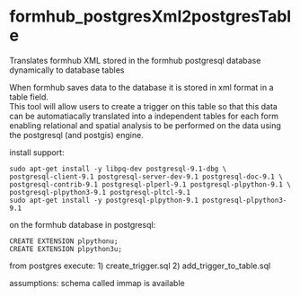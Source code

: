 formhub_postgresXml2postgresTable
=================================

Translates formhub XML stored in the formhub postgresql database dynamically to database tables

When formhub saves data to the database it is stored in xml format in a table field.  
This tool will allow users to create a trigger on this table so that this data can be automatiacally
translated into a independent tables for each form enabling relational and spatial analysis to be 
performed on the data using the postgresql (and postgis) engine.

install support:

    sudo apt-get install -y libpq-dev postgresql-9.1-dbg \
    postgresql-client-9.1 postgresql-server-dev-9.1 postgresql-doc-9.1 \
    postgresql-contrib-9.1 postgresql-plperl-9.1 postgresql-plpython-9.1 \
    postgresql-plpython3-9.1 postgresql-pltcl-9.1
    sudo apt-get install -y postgresql-plpython-9.1 postgresql-plpython3-9.1
  
on the formhub database in postgresql:
    
    CREATE EXTENSION plpythonu;
    CREATE EXTENSION plpython3u;

from postgres execute:
    1) create_trigger.sql
    2) add_trigger_to_table.sql

assumptions:
    schema called immap is available
